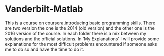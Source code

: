 # Vanderbilt-Matlab
This is a course on coursera,introducing basic programming skills.
There are two version the one is the 2014 (old version) and the other one is the 2016 version of the course. In each folder there is a mix between my solutions and the official solutions. In 'My Explanations' I will provide some explanations for the most difficult problems encountered if someone asks me to do so and have the time to do it.


